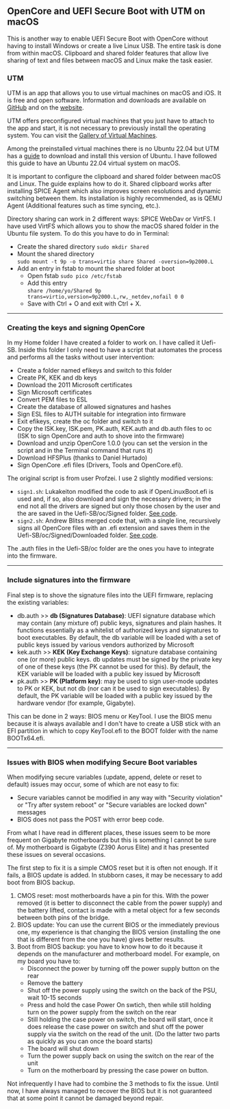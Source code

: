 
## OpenCore and UEFI Secure Boot with UTM on macOS

This is another way to enable UEFI Secure Boot with OpenCore without having to install Windows or create a live Linux USB. The entire task is done from within macOS. Clipboard and shared folder features that allow live sharing of text and files between macOS and Linux make the task easier.

### UTM

UTM is an app that allows you to use virtual machines on macOS and iOS. It is free and open software. Information and downloads are available on [GitHub](https://github.com/utmapp/UTM) and on the [website](https://mac.getutm.app).

UTM offers preconfigured virtual machines that you just have to attach to the app and start, it is not necessary to previously install the operating system. You can visit the [Gallery of Virtual Machines](https://mac.getutm.app/gallery/).

Among the preinstalled virtual machines there is no Ubuntu 22.04 but UTM has a [guide](https://docs.getutm.app/guides/ubuntu/) to download and install this version of Ubuntu. I have followed this guide to have an Ubuntu 22.04 virtual system on macOS.

It is important to configure the clipboard and shared folder between macOS and Linux. The guide explains how to do it. Shared clipboard works after installing SPICE Agent which also improves screen resolutions and dynamic switching between them. Its installation is highly recommended, as is QEMU Agent (Additional features such as time syncing, etc.).

Directory sharing can work in 2 different ways: SPICE WebDav or VirtFS. I have used VirtFS which allows you to show the macOS shared folder in the Ubuntu file system. To do this you have to do in Terminal:

- Create the shared directory `sudo mkdir Shared`
- Mount the shared directory<br>`sudo mount -t 9p -o trans=virtio share Shared -oversion=9p2000.L`
- Add an entry in fstab to mount the shared folder at boot
	- Open fstab `sudo pico /etc/fstab`
	- Add this entry<br>`share /home/yo/Shared 9p trans=virtio,version=9p2000.L,rw,_netdev,nofail 0 0`
	- Save with Ctrl + O and exit with Ctrl + X.

---

### Creating the keys and signing OpenCore

In my Home folder I have created a folder to work on. I have called it Uefi-SB. Inside this folder I only need to have a script that automates the process and performs all the tasks without user intervention:

- Create a folder named efikeys and switch to this folder
- Create PK, KEK and db keys
- Download the 2011 Microsoft certificates
- Sign Microsoft certificates
- Convert PEM files to ESL
- Create the database of allowed signatures and hashes
- Sign ESL files to AUTH suitable for integration into firmware
- Exit efikeys, create the oc folder and switch to it
- Copy the ISK.key, ISK.pem, PK.auth, KEK.auth and db.auth files to oc (ISK to sign OpenCore and auth to shove into the firmware)
- Download and unzip OpenCore 1.0.0 (you can set the version in the script and in the Terminal command that runs it)
- Download HFSPlus (thanks to Daniel Hurtado)
- Sign OpenCore .efi files (Drivers, Tools and OpenCore.efi).

The original script is from user Profzei. I use 2 slightly modified versions:

- `sign1.sh`: Lukakeiton modified the code to ask if OpenLinuxBoot.efi is used and, if so, also download and sign the necessary drivers; in the end not all the drivers are signed but only those chosen by the user and the are saved  in the Uefi-SB/oc/Signed folder. [See code](sign1.sh).
- `sign2.sh`: Andrew Blitss merged code that, with a single line, recursively signs all OpenCore files with an .efi extension and saves them in the Uefi-SB/oc/Signed/Downloaded folder. [See code](sign2.sh).

The .auth files in the Uefi-SB/oc folder are the ones you have to integrate into the firmware.

---

### Include signatures into the firmware

Final step is to shove the signature files into the UEFI firmware, replacing the existing variables:

- db.auth >> **db (Signatures Database)**: UEFI signature database which may contain (any mixture of) public keys, signatures and plain hashes. It functions essentially as a whitelist of authorized keys and signatures to boot executables. By default, the db variable will be loaded with a set of public keys issued by various vendors authorized by Microsoft
- kek.auth >> **KEK (Key Exchange Keys)**: signature database containing one (or more) public keys. db updates must be signed by the private key of one of these keys (the PK cannot be used for this). By default, the KEK variable will be loaded with a public key issued by Microsoft
- pk.auth >> **PK (Platform key)**: may be used to sign user-mode updates to PK or KEK, but not db (nor can it be used to sign executables). By default, the PK variable will be loaded with a public key issued by the hardware vendor (for example, Gigabyte).

This can be done in 2 ways: BIOS menu or KeyTool. I use the BIOS menu because it is always available and I don't have to create a USB stick with an EFI partition in which to copy KeyTool.efi to the BOOT folder with the name BOOTx64.efi.

---

### Issues with BIOS when modifying Secure Boot variables

When modifying secure variables (update, append, delete or reset to default) issues may occur, some of which are not easy to fix:

- Secure variables cannot be modified in any way with "Security violation" or "Try after system reboot" or "Secure variables are locked down" messages
- BIOS does not pass the POST with error beep code.

From what I have read in different places, these issues seem to be more frequent on Gigabyte motherboards but this is something I cannot be sure of. My motherboard is Gigabyte (Z390 Aorus Elite) and it has presented these issues on several occasions.

The first step to fix it is a simple CMOS reset but it is often not enough. If it fails, a BIOS update is added. In stubborn cases, it may be necessary to add boot from BIOS backup.

1. CMOS reset: most motherboards have a pin for this. With the power removed (it is better to disconnect the cable from the power supply) and the battery lifted, contact is made with a metal object for a few seconds between both pins of the bridge.
2. BIOS update: You can use the current BIOS or the immediately previous one, my experience is that changing the BIOS version (installing the one that is different from the one you have) gives better results.
3. Boot from BIOS backup: you have to know how to do it because it depends on the manufacturer and motherboard model. For example, on my board you have to:
	- Disconnect the power by turning off the power supply button on the rear
	- Remove the battery
	- Shut off the power supply using the switch on the back of the PSU, wait 10-15 seconds
	- Press and hold the case Power On swtich, then while still holding turn on the power supply from the switch on the rear
	- Still holding the case power on switch, the board will start, once it does release the case power on switch and shut off the power supply via the switch on the read of the unit. (Do the latter two parts as quickly as you can once the board starts)
	- The board will shut down
	- Turn the power supply back on using the switch on the rear of the unit
	- Turn on the motherboard by pressing the case power on button.

Not infrequently I have had to combine the 3 methods to fix the issue. Until now, I have always managed to recover the BIOS but it is not guaranteed that at some point it cannot be damaged beyond repair.
